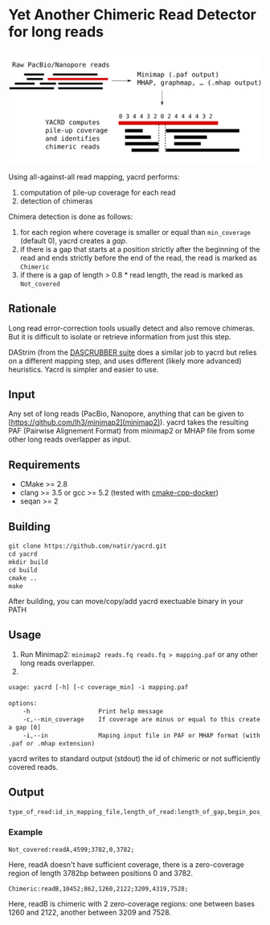 # Yet Another Chimeric Read Detector for long reads

![yacrd pipeline presentation](image/pipeline.svg)

Using all-against-all read mapping, yacrd performs:

1. computation of pile-up coverage for each read
2. detection of chimeras

Chimera detection is done as follows:

1. for each region where coverage is smaller or equal than `min_coverage` (default 0), yacrd creates a _gap_.
2. if there is a gap that starts at a position strictly after the beginning of the read and ends strictly before the end of the read, the read is marked as `Chimeric`
3. if there is a gap of length > 0.8 * read length, the read is marked as `Not_covered`

## Rationale

Long read error-correction tools usually detect and also remove chimeras. But it is difficult to isolate or retrieve information from just this step.

DAStrim (from the [DASCRUBBER suite](https://github.com/thegenemyers/DASCRUBBER) does a similar job to yacrd but relies on a different mapping step, and uses different (likely more advanced) heuristics. Yacrd is simpler and easier to use.

## Input

Any set of long reads (PacBio, Nanopore, anything that can be given to [https://github.com/lh3/minimap2](minimap2)).
yacrd takes the resulting PAF (Pairwise Alignement Format) from minimap2 or MHAP file from some other long reads overlapper as input.

## Requirements

- CMake >= 2.8
- clang >= 3.5 or gcc >= 5.2 (tested with [cmake-cpp-docker](https://github.com/Nercury/cmake-cpp-docker))
- seqan >= 2

## Building

```
git clone https://github.com/natir/yacrd.git
cd yacrd
mkdir build
cd build
cmake ..
make
```

After building, you can move/copy/add yacrd exectuable binary in your PATH


## Usage

1) Run Minimap2: `minimap2 reads.fq reads.fq > mapping.paf` or any other long reads overlapper.
2)

```
usage: yacrd [-h] [-c coverage_min] -i mapping.paf

options:
	-h                   Print help message
	-c,--min_coverage    If coverage are minus or equal to this create a gap [0]
	-i,--in              Maping input file in PAF or MHAP format (with .paf or .mhap extension)
```

yacrd writes to standard output (stdout) the id of chimeric or not sufficiently covered reads.

## Output

```
type_of_read:id_in_mapping_file,length_of_read:length_of_gap,begin_pos_of_gap,end_pos_of_gap;length_of_gap,be…
```

### Example

```
Not_covered:readA,4599;3782,0,3782;
```

Here, readA doesn't have sufficient coverage, there is a zero-coverage region of length 3782bp between positions 0 and 3782.

```
Chimeric:readB,10452;862,1260,2122;3209,4319,7528;
```

Here, readB is chimeric with 2 zero-coverage regions: one between bases 1260 and 2122, another between 3209 and 7528.
